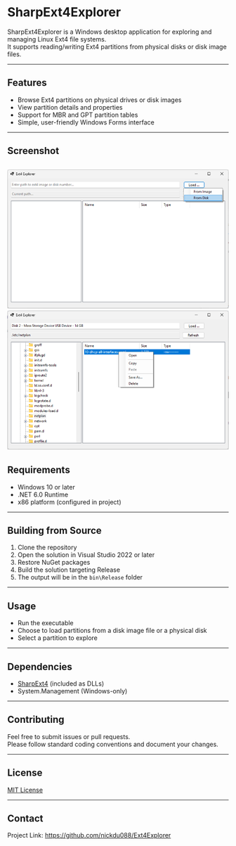# SharpExt4Explorer

SharpExt4Explorer is a Windows desktop application for exploring and managing Linux Ext4 file systems.  
It supports reading/writing Ext4 partitions from physical disks or disk image files.

---

## Features

- Browse Ext4 partitions on physical drives or disk images  
- View partition details and properties  
- Support for MBR and GPT partition tables  
- Simple, user-friendly Windows Forms interface

---

## Screenshot

![Ext4Explorer Screenshot](images/main.png)
![Ext4Explorer Screenshot](images/file.png)
---

## Requirements

- Windows 10 or later  
- .NET 6.0 Runtime  
- x86 platform (configured in project)

---

## Building from Source

1. Clone the repository  
2. Open the solution in Visual Studio 2022 or later  
3. Restore NuGet packages  
4. Build the solution targeting Release  
5. The output will be in the `bin\Release` folder

---

## Usage

- Run the executable  
- Choose to load partitions from a disk image file or a physical disk  
- Select a partition to explore

---

## Dependencies

- [SharpExt4](https://github.com/nickdu088/SharpExt4) (included as DLLs)  
- System.Management (Windows-only)

---

## Contributing

Feel free to submit issues or pull requests.  
Please follow standard coding conventions and document your changes.

---

## License

[MIT License](LICENSE)

---

## Contact
Project Link: https://github.com/nickdu088/Ext4Explorer
